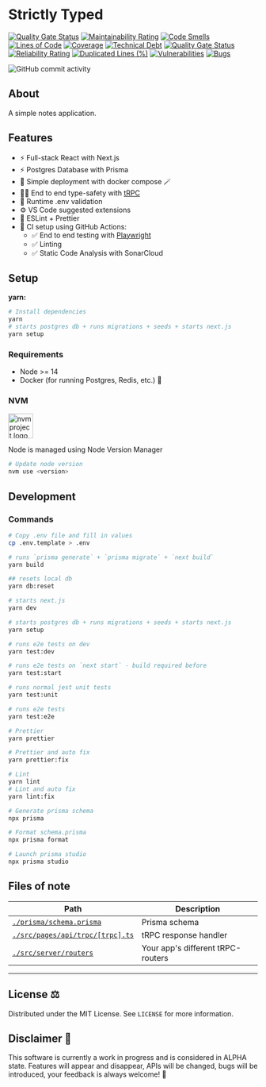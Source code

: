 # Strictly Typed

[![Quality Gate Status](https://sonarcloud.io/api/project_badges/measure?project=HarrisFauntleroy_strictly-typed&metric=alert_status&token=f272ae0dd44fc7e617996a880e44ea444385bee4)](https://sonarcloud.io/summary/new_code?id=HarrisFauntleroy_strictly-typed)
[![Maintainability Rating](https://sonarcloud.io/api/project_badges/measure?project=HarrisFauntleroy_strictly-typed&metric=sqale_rating&token=f272ae0dd44fc7e617996a880e44ea444385bee4)](https://sonarcloud.io/summary/new_code?id=HarrisFauntleroy_strictly-typed)
[![Code Smells](https://sonarcloud.io/api/project_badges/measure?project=HarrisFauntleroy_strictly-typed&metric=code_smells&token=f272ae0dd44fc7e617996a880e44ea444385bee4)](https://sonarcloud.io/summary/new_code?id=HarrisFauntleroy_strictly-typed)
[![Lines of Code](https://sonarcloud.io/api/project_badges/measure?project=HarrisFauntleroy_strictly-typed&metric=ncloc&token=f272ae0dd44fc7e617996a880e44ea444385bee4)](https://sonarcloud.io/summary/new_code?id=HarrisFauntleroy_strictly-typed)
[![Coverage](https://sonarcloud.io/api/project_badges/measure?project=HarrisFauntleroy_strictly-typed&metric=coverage&token=f272ae0dd44fc7e617996a880e44ea444385bee4)](https://sonarcloud.io/summary/new_code?id=HarrisFauntleroy_strictly-typed)
[![Technical Debt](https://sonarcloud.io/api/project_badges/measure?project=HarrisFauntleroy_strictly-typed&metric=sqale_index&token=f272ae0dd44fc7e617996a880e44ea444385bee4)](https://sonarcloud.io/summary/new_code?id=HarrisFauntleroy_strictly-typed)
[![Quality Gate Status](https://sonarcloud.io/api/project_badges/measure?project=HarrisFauntleroy_strictly-typed&metric=alert_status&token=f272ae0dd44fc7e617996a880e44ea444385bee4)](https://sonarcloud.io/summary/new_code?id=HarrisFauntleroy_strictly-typed)
[![Reliability Rating](https://sonarcloud.io/api/project_badges/measure?project=HarrisFauntleroy_strictly-typed&metric=reliability_rating&token=f272ae0dd44fc7e617996a880e44ea444385bee4)](https://sonarcloud.io/summary/new_code?id=HarrisFauntleroy_strictly-typed)
[![Duplicated Lines (%)](https://sonarcloud.io/api/project_badges/measure?project=HarrisFauntleroy_strictly-typed&metric=duplicated_lines_density&token=f272ae0dd44fc7e617996a880e44ea444385bee4)](https://sonarcloud.io/summary/new_code?id=HarrisFauntleroy_strictly-typed)
[![Vulnerabilities](https://sonarcloud.io/api/project_badges/measure?project=HarrisFauntleroy_strictly-typed&metric=vulnerabilities&token=f272ae0dd44fc7e617996a880e44ea444385bee4)](https://sonarcloud.io/summary/new_code?id=HarrisFauntleroy_strictly-typed)
[![Bugs](https://sonarcloud.io/api/project_badges/measure?project=HarrisFauntleroy_strictly-typed&metric=bugs&token=f272ae0dd44fc7e617996a880e44ea444385bee4)](https://sonarcloud.io/summary/new_code?id=HarrisFauntleroy_strictly-typed)

![GitHub commit activity](https://img.shields.io/github/commit-activity/m/HarrisFauntleroy/strictly-typed&style=for-the-badge)

## About

A simple notes application.

## Features

- ⚡ Full-stack React with Next.js
- ⚡ Postgres Database with Prisma
- 🐳 Simple deployment with docker compose 🪄
- 🧙‍♂️ End to end type-safety with [tRPC](https://trpc.io)
- 🔐 Runtime .env validation
- ⚙️ VS Code suggested extensions
- 🎨 ESLint + Prettier
- 💖 CI setup using GitHub Actions:
  - ✅ End to end testing with [Playwright](https://playwright.dev/)
  - ✅ Linting
  - ✅ Static Code Analysis with SonarCloud

## Setup

**yarn:**

```sh
# Install dependencies
yarn
# starts postgres db + runs migrations + seeds + starts next.js
yarn setup
```

### Requirements

- Node >= 14
- Docker (for running Postgres, Redis, etc.) 🐳

### **NVM**

<a href="https://github.com/nvm-sh/logos"><img alt="nvm project logo" src="https://raw.githubusercontent.com/nvm-sh/logos/HEAD/nvm-logo-color.svg" height="50" /></a>

Node is managed using Node Version Manager

```sh
# Update node version
nvm use <version>
```

## Development

### Commands

```sh
# Copy .env file and fill in values
cp .env.template > .env

# runs `prisma generate` + `prisma migrate` + `next build`
yarn build

## resets local db
yarn db:reset

# starts next.js
yarn dev

# starts postgres db + runs migrations + seeds + starts next.js
yarn setup

# runs e2e tests on dev
yarn test:dev

# runs e2e tests on `next start` - build required before
yarn test:start

# runs normal jest unit tests
yarn test:unit

# runs e2e tests
yarn test:e2e

# Prettier
yarn prettier

# Prettier and auto fix
yarn prettier:fix

# Lint
yarn lint
# Lint and auto fix
yarn lint:fix

# Generate prisma schema
npx prisma

# Format schema.prisma
npx prisma format

# Launch prisma studio
npx prisma studio
```

## Files of note

<table>
  <thead>
    <tr>
      <th>Path</th>
      <th>Description</th>
    </tr>
  </thead>
  <tbody>
    <tr>
      <td><a href="./prisma/schema.prisma"><code>./prisma/schema.prisma</code></a></td>
      <td>Prisma schema</td>
    </tr>
    <tr>
      <td><a href="./src/pages/api/trpc/[trpc].ts"><code>./src/pages/api/trpc/[trpc].ts</code></a></td>
      <td>tRPC response handler</td>
    </tr>
    <tr>
      <td><a href="./src/server/routers"><code>./src/server/routers</code></a></td>
      <td>Your app's different tRPC-routers</td>
    </tr>
  </tbody>
</table>

---

<!-- LICENSE -->

## **License** ⚖️

Distributed under the MIT License. See `LICENSE` for more information.

<!-- DISCLAIMER -->

## **Disclaimer** 🚨

This software is currently a work in progress and is considered in ALPHA state. Features will appear and disappear, APIs will be changed, bugs will be introduced, your feedback is always welcome! 🚧
